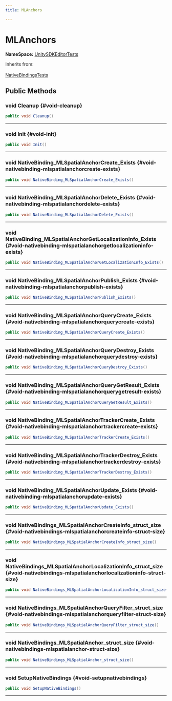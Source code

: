 ```yaml
---
title: MLAnchors

---
```


# MLAnchors



**NameSpace:** 
[UnitySDKEditorTests](/versioned_docs/version-02-Aug-2023/unity-api/api/UnitySDKEditorTests/UnitySDKEditorTests.md) 





Inherits from: <br></br>[NativeBindingsTests](/versioned_docs/version-02-Aug-2023/unity-api/api/UnitySDKEditorTests/UnitySDKEditorTests.NativeBindingsTests.md)




## Public Methods

### void Cleanup {#void-cleanup}

```csharp
public void Cleanup()
```






-----------

### void Init {#void-init}

```csharp
public void Init()
```






-----------

### void NativeBinding_MLSpatialAnchorCreate_Exists {#void-nativebinding-mlspatialanchorcreate-exists}

```csharp
public void NativeBinding_MLSpatialAnchorCreate_Exists()
```






-----------

### void NativeBinding_MLSpatialAnchorDelete_Exists {#void-nativebinding-mlspatialanchordelete-exists}

```csharp
public void NativeBinding_MLSpatialAnchorDelete_Exists()
```






-----------

### void NativeBinding_MLSpatialAnchorGetLocalizationInfo_Exists {#void-nativebinding-mlspatialanchorgetlocalizationinfo-exists}

```csharp
public void NativeBinding_MLSpatialAnchorGetLocalizationInfo_Exists()
```






-----------

### void NativeBinding_MLSpatialAnchorPublish_Exists {#void-nativebinding-mlspatialanchorpublish-exists}

```csharp
public void NativeBinding_MLSpatialAnchorPublish_Exists()
```






-----------

### void NativeBinding_MLSpatialAnchorQueryCreate_Exists {#void-nativebinding-mlspatialanchorquerycreate-exists}

```csharp
public void NativeBinding_MLSpatialAnchorQueryCreate_Exists()
```






-----------

### void NativeBinding_MLSpatialAnchorQueryDestroy_Exists {#void-nativebinding-mlspatialanchorquerydestroy-exists}

```csharp
public void NativeBinding_MLSpatialAnchorQueryDestroy_Exists()
```






-----------

### void NativeBinding_MLSpatialAnchorQueryGetResult_Exists {#void-nativebinding-mlspatialanchorquerygetresult-exists}

```csharp
public void NativeBinding_MLSpatialAnchorQueryGetResult_Exists()
```






-----------

### void NativeBinding_MLSpatialAnchorTrackerCreate_Exists {#void-nativebinding-mlspatialanchortrackercreate-exists}

```csharp
public void NativeBinding_MLSpatialAnchorTrackerCreate_Exists()
```






-----------

### void NativeBinding_MLSpatialAnchorTrackerDestroy_Exists {#void-nativebinding-mlspatialanchortrackerdestroy-exists}

```csharp
public void NativeBinding_MLSpatialAnchorTrackerDestroy_Exists()
```






-----------

### void NativeBinding_MLSpatialAnchorUpdate_Exists {#void-nativebinding-mlspatialanchorupdate-exists}

```csharp
public void NativeBinding_MLSpatialAnchorUpdate_Exists()
```






-----------

### void NativeBindings_MLSpatialAnchorCreateInfo_struct_size {#void-nativebindings-mlspatialanchorcreateinfo-struct-size}

```csharp
public void NativeBindings_MLSpatialAnchorCreateInfo_struct_size()
```






-----------

### void NativeBindings_MLSpatialAnchorLocalizationInfo_struct_size {#void-nativebindings-mlspatialanchorlocalizationinfo-struct-size}

```csharp
public void NativeBindings_MLSpatialAnchorLocalizationInfo_struct_size()
```






-----------

### void NativeBindings_MLSpatialAnchorQueryFilter_struct_size {#void-nativebindings-mlspatialanchorqueryfilter-struct-size}

```csharp
public void NativeBindings_MLSpatialAnchorQueryFilter_struct_size()
```






-----------

### void NativeBindings_MLSpatialAnchor_struct_size {#void-nativebindings-mlspatialanchor-struct-size}

```csharp
public void NativeBindings_MLSpatialAnchor_struct_size()
```






-----------

### void SetupNativeBindings {#void-setupnativebindings}

```csharp
public void SetupNativeBindings()
```






-----------


